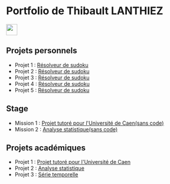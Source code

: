 # Portfolio de Thibault LANTHIEZ

<img src="https://simpleicons.org/icons/python.svg" width="30px">


## Projets personnels

* Projet 1 : [Résolveur de sudoku](https://github.com/ThibaultLanthiez/Resolveur-de-sudoku) 
* Projet 2 : [Résolveur de sudoku](https://github.com/ThibaultLanthiez/Resolveur-de-sudoku)
* Projet 3 : [Résolveur de sudoku](https://github.com/ThibaultLanthiez/Resolveur-de-sudoku)
* Projet 4 : [Résolveur de sudoku](https://github.com/ThibaultLanthiez/Resolveur-de-sudoku)
* Projet 5 : [Résolveur de sudoku](https://github.com/ThibaultLanthiez/Resolveur-de-sudoku)

## Stage

* Mission 1 : [Projet tutoré pour l'Université de Caen(sans code)](https://github.com/ThibaultLanthiez/Resolveur-de-sudoku)
* Mission 2 : [Analyse statistique(sans code)](https://github.com/ThibaultLanthiez/Resolveur-de-sudoku)

## Projets académiques

* Projet 1 : [Projet tutoré pour l'Université de Caen](https://github.com/ThibaultLanthiez/Resolveur-de-sudoku)
* Projet 2 : [Analyse statistique](https://github.com/ThibaultLanthiez/Resolveur-de-sudoku)
* Projet 3 : [Série temporelle](https://github.com/ThibaultLanthiez/Resolveur-de-sudoku)



